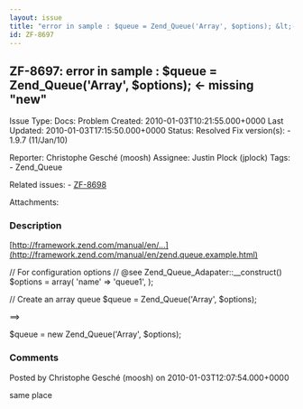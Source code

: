 ```yaml
---
layout: issue
title: "error in sample : $queue = Zend_Queue('Array', $options); &lt;- missing &quot;new&quot;"
id: ZF-8697
---
```


ZF-8697: error in sample : $queue = Zend\_Queue('Array', $options); <- missing "new"
------------------------------------------------------------------------------------

 Issue Type: Docs: Problem Created: 2010-01-03T10:21:55.000+0000 Last Updated: 2010-01-03T17:15:50.000+0000 Status: Resolved Fix version(s): - 1.9.7 (11/Jan/10)
 
 Reporter:  Christophe Gesché (moosh)  Assignee:  Justin Plock (jplock)  Tags: - Zend\_Queue
 
 Related issues: - [ZF-8698](/issues/browse/ZF-8698)
 
 Attachments: 
### Description

[http://framework.zend.com/manual/en/…](http://framework.zend.com/manual/en/zend.queue.example.html)

// For configuration options // @see Zend\_Queue\_Adapater::\_\_construct() $options = array( 'name' => 'queue1', );

// Create an array queue $queue = Zend\_Queue('Array', $options);

==>

$queue = new Zend\_Queue('Array', $options);

 

 

### Comments

Posted by Christophe Gesché (moosh) on 2010-01-03T12:07:54.000+0000

same place

 

 